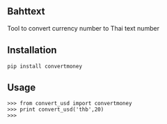 
## Bahttext
Tool to convert currency number to Thai text number

## Installation
```
pip install convertmoney
```

## Usage

```
>>> from convert_usd import convertmoney
>>> print convert_usd('thb',20)
>>> 
```
